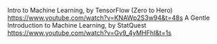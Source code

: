 Intro to Machine Learning, by TensorFlow (Zero to Hero) https://www.youtube.com/watch?v=KNAWp2S3w94&t=48s
A Gentle Introduction to Machine Learning, by StatQuest https://www.youtube.com/watch?v=Gv9_4yMHFhI&t=1s
